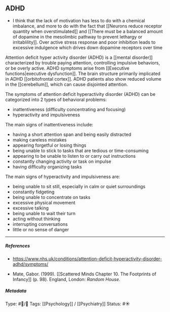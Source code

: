 ## ADHD  # 

- I think that the lack of motivation has less to do with a chemical imbalance, and more to do with the fact that [[Neurons reduce receptor quantity when overstimulated]] and [[There must be a balanced amount of dopamine in the mesolimbic pathway to prevent lethargy or irritablility]]. Over active stress response and poor inhibition leads to excessive indulgence which drives down dopamine receptors over time

Attention deficit hyper activity disorder (ADHD) is a [[mental disorder]] characterized by trouble paying attention, controlling impulsive behaviors, or be overly active. ADHD symptoms arise from [[Executive functions|executive dysfunction]]. The brain structure primarily implicated in ADHD [[orbitofrontal cortex]]. ADHD patients also show reduced volume in the [[cerebellum]], which can cause disjointed attention.

The symptoms of attention deficit hyperactivity disorder (ADHD) can be categorized into 2 types of behavioral problems:

-   inattentiveness (difficulty concentrating and focusing)
-   hyperactivity and impulsiveness

The main signs of inattentiveness include:

-   having a short attention span and being easily distracted
-   making careless mistakes 
-   appearing forgetful or losing things
-   being unable to stick to tasks that are tedious or time-consuming
-   appearing to be unable to listen to or carry out instructions
-   constantly changing activity or task on impulse
-   having difficulty organizing tasks

The main signs of hyperactivity and impulsiveness are:

-   being unable to sit still, especially in calm or quiet surroundings
-   constantly fidgeting
-   being unable to concentrate on tasks
-   excessive physical movement
-   excessive talking
-   being unable to wait their turn
-   acting without thinking
-   interrupting conversations
-   little or no sense of danger

___

##### References

- https://www.nhs.uk/conditions/attention-deficit-hyperactivity-disorder-adhd/symptoms/

- Mate, Gabor. (1999). [[Scattered Minds Chapter 10. The Footprints of Infancy]] (p. 98). England, London: _Random House_.

##### Metadata

Type: #🔵/🔵 
Tags: [[Psychology]] / [[Psychiatry]]
Status: #☀️ 